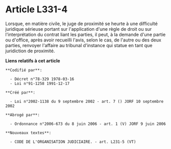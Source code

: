 # Article L331-4

Lorsque, en matière civile, le juge de proximité se heurte à une difficulté juridique sérieuse portant sur l'application
d'une règle de droit ou sur l'interprétation du contrat liant les parties, il peut, à la demande d'une partie ou d'office,
après avoir recueilli l'avis, selon le cas, de l'autre ou des deux parties, renvoyer l'affaire au tribunal d'instance qui
statue en tant que juridiction de proximité.

**Liens relatifs à cet article**

	**Codifié par**:

	  - Décret n°78-329 1978-03-16
	  - Loi n°91-1258 1991-12-17

	**Créé par**:

	  - Loi n°2002-1138 du 9 septembre 2002 - art. 7 () JORF 10 septembre 2002

	**Abrogé par**:

	  - Ordonnance n°2006-673 du 8 juin 2006 - art. 1 (V) JORF 9 juin 2006

	**Nouveaux textes**:

	  - CODE DE L'ORGANISATION JUDICIAIRE. - art. L231-5 (VT)
